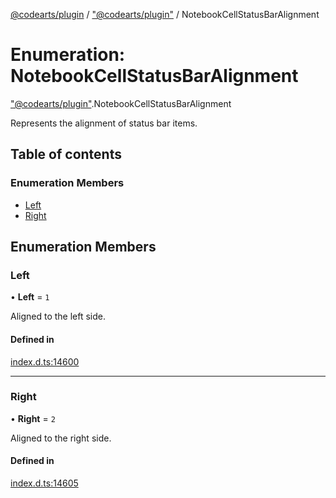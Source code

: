 [@codearts/plugin](../README.md) / ["@codearts/plugin"](../modules/_codearts_plugin_.md) / NotebookCellStatusBarAlignment

# Enumeration: NotebookCellStatusBarAlignment

["@codearts/plugin"](../modules/_codearts_plugin_.md).NotebookCellStatusBarAlignment

Represents the alignment of status bar items.

## Table of contents

### Enumeration Members

- [Left](codearts_plugin_.NotebookCellStatusBarAlignment.md#left)
- [Right](codearts_plugin_.NotebookCellStatusBarAlignment.md#right)

## Enumeration Members

### Left

• **Left** = ``1``

Aligned to the left side.

#### Defined in

[index.d.ts:14600](https://github.com/xyz-fish/cloudide-plugin-api/blob/9927cd6/index.d.ts#L14600)

___

### Right

• **Right** = ``2``

Aligned to the right side.

#### Defined in

[index.d.ts:14605](https://github.com/xyz-fish/cloudide-plugin-api/blob/9927cd6/index.d.ts#L14605)
